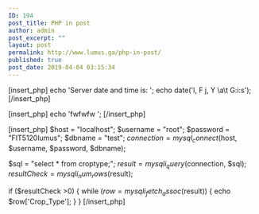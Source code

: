 ```yaml
---
ID: 194
post_title: PHP in post
author: admin
post_excerpt: ""
layout: post
permalink: http://www.lumus.ga/php-in-post/
published: true
post_date: 2019-04-04 03:15:34
---
```

[insert_php]
echo 'Server date and time is: ';
echo date('l, F j, Y \a\t G:i:s');
[/insert_php]

[insert_php]
echo 'fwfwfw ';
[/insert_php]

[insert_php]
$host = "localhost";
$username = "root";
$password = "FIT5120lumus";
$dbname = "test";
$connection = mysql_connect($host, $username, $password, $dbname);

   $sql = "select * from croptype;";
   $result = mysqli_query($connection, $sql);
   $resultCheck = mysqli_num_rows($result);
   
   if ($resultCheck >0)
   {
      while ($row = mysqli_fetch_assoc($result))
	  {
	     echo $row['Crop_Type'];
	  }
   }
[/insert_php]